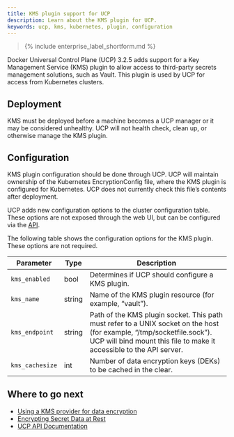 ```yaml
---
title: KMS plugin support for UCP
description: Learn about the KMS plugin for UCP.
keywords: ucp, kms, kubernetes, plugin, configuration
---
```


>{% include enterprise_label_shortform.md %}

Docker Universal Control Plane (UCP) 3.2.5 adds support for a Key Management Service (KMS) plugin to allow access to third-party secrets management solutions, such as Vault. This plugin is used by UCP for access from Kubernetes clusters.

## Deployment

KMS must be deployed before a machine becomes a UCP manager or it may be considered unhealthy. UCP will not health check, clean up, or otherwise manage the KMS plugin.

## Configuration

KMS plugin configuration should be done through UCP. UCP will maintain ownership of the Kubernetes EncryptionConfig file, where the KMS plugin is configured for Kubernetes. UCP does not currently check this file’s contents after deployment. 

UCP adds new configuration options to the cluster configuration table. These options are not exposed through the web UI, but can be configured via the [API](https://docs.docker.com/ee/ucp/admin/configure/ucp-configuration-file/).

The following table shows the configuration options for the KMS plugin. These options are not required.

| Parameter        | Type | Description                              |
|------------------|------|------------------------------------------|
| `kms_enabled`    | bool | Determines if UCP should configure a KMS plugin. |
| `kms_name` | string  | Name of the KMS plugin resource (for example, “vault”). |
| `kms_endpoint`   | string  | Path of the KMS plugin socket. This path must refer to a UNIX socket on the host (for example, “/tmp/socketfile.sock”). UCP will bind mount this file to make it accessible to the API server. |
| `kms_cachesize`  | int  | Number of data encryption keys (DEKs) to be cached in the clear. |

## Where to go next
* [Using a KMS provider for data encryption](https://kubernetes.io/docs/tasks/administer-cluster/kms-provider/)
* [Encrypting Secret Data at Rest](https://kubernetes.io/docs/tasks/administer-cluster/encrypt-data/)
* [UCP API Documentation](https://docs.docker.com/reference/ucp/3.2/api/)
